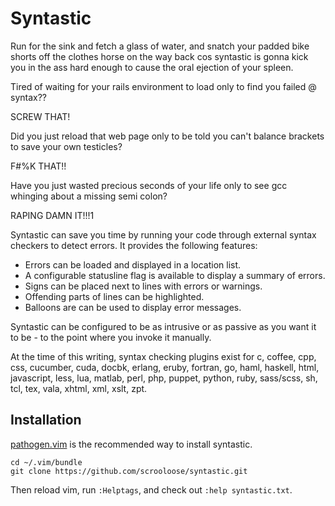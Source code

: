 Syntastic
=========

Run for the sink and fetch a glass of water, and snatch your padded
bike shorts off the clothes horse on the way back cos syntastic is gonna kick
you in the ass hard enough to cause the oral ejection of your spleen.

Tired of waiting for your rails environment to load only to find you failed @ syntax??

SCREW THAT!

Did you just reload that web page only to be told you can't balance brackets to save your own testicles?

F#%K THAT!!

Have you just wasted precious seconds of your life only to see gcc whinging about a missing semi colon?

RAPING DAMN IT!!!1


Syntastic can save you time by running your code through external syntax
checkers to detect errors. It provides the following features:

* Errors can be loaded and displayed in a location list.
* A configurable statusline flag is available to display a summary of errors.
* Signs can be placed next to lines with errors or warnings.
* Offending parts of lines can be highlighted.
* Balloons are can be used to display error messages.

Syntastic can be configured to be as intrusive or as passive as you want it to
be - to the point where you invoke it manually.

At the time of this writing, syntax checking plugins exist for c, coffee, cpp,
css, cucumber, cuda, docbk, erlang, eruby, fortran, go, haml, haskell, html,
javascript, less, lua, matlab, perl, php, puppet, python, ruby, sass/scss, sh,
tcl, tex, vala, xhtml, xml, xslt, zpt.


Installation
------------

[pathogen.vim](https://github.com/tpope/vim-pathogen) is the recommended way to install syntastic.

    cd ~/.vim/bundle
    git clone https://github.com/scrooloose/syntastic.git

Then reload vim, run `:Helptags`, and check out `:help syntastic.txt`.

